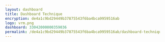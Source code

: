 ```yaml
---
layout: dashboard
title: Dashboard Technique
encryption: de4a1c9bd29449b37875543f6ba4bca9959516ab
logo: vrm.png
dashboard: 33042000000359036
permalink: /de4a1c9bd29449b37875543f6ba4bca9959516ab/dashboard-technique/
---
```

